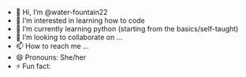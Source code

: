- 👋 Hi, I’m @water-fountain22
- 👀 I’m interested in learning how to code
- 🌱 I’m currently learning python (starting from the basics/self-taught)
- 💞️ I’m looking to collaborate on ...
- 📫 How to reach me ...
- 😄 Pronouns: She/her
- ⚡ Fun fact: 

<!---
water-fountain22/water-fountain22 is a ✨ special ✨ repository because its `README.md` (this file) appears on your GitHub profile.
You can click the Preview link to take a look at your changes.
--->
